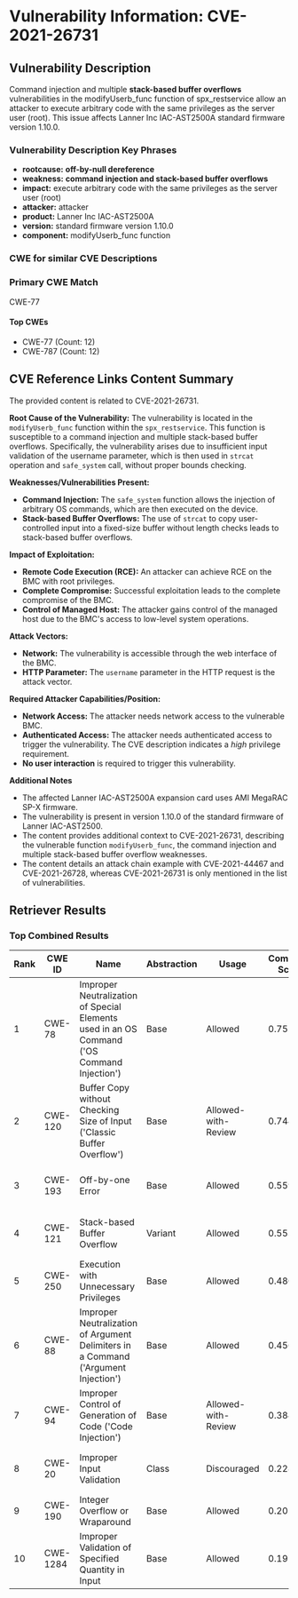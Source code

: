 # Vulnerability Information: CVE-2021-26731

## Vulnerability Description
Command injection and multiple **stack-based buffer overflows** vulnerabilities in the modifyUserb_func function of spx_restservice allow an attacker to execute arbitrary code with the same privileges as the server user (root). This issue affects Lanner Inc IAC-AST2500A standard firmware version 1.10.0.

### Vulnerability Description Key Phrases
- **rootcause:** **off-by-null dereference**
- **weakness:** **command injection and stack-based buffer overflows**
- **impact:** execute arbitrary code with the same privileges as the server user (root)
- **attacker:** attacker
- **product:** Lanner Inc IAC-AST2500A
- **version:** standard firmware version 1.10.0
- **component:** modifyUserb_func function

### CWE for similar CVE Descriptions
### Primary CWE Match
CWE-77

#### Top CWEs
- CWE-77 (Count: 12)
- CWE-787 (Count: 12)

## CVE Reference Links Content Summary
The provided content is related to CVE-2021-26731.

**Root Cause of the Vulnerability:**
The vulnerability is located in the `modifyUserb_func` function within the `spx_restservice`. This function is susceptible to a command injection and multiple stack-based buffer overflows. Specifically, the vulnerability arises due to insufficient input validation of the username parameter, which is then used in `strcat` operation and `safe_system` call, without proper bounds checking.

**Weaknesses/Vulnerabilities Present:**
*   **Command Injection:** The `safe_system` function allows the injection of arbitrary OS commands, which are then executed on the device.
*   **Stack-based Buffer Overflows:** The use of `strcat` to copy user-controlled input into a fixed-size buffer without length checks leads to stack-based buffer overflows.

**Impact of Exploitation:**
*   **Remote Code Execution (RCE):** An attacker can achieve RCE on the BMC with root privileges.
*   **Complete Compromise:** Successful exploitation leads to the complete compromise of the BMC.
*   **Control of Managed Host:** The attacker gains control of the managed host due to the BMC's access to low-level system operations.

**Attack Vectors:**
*   **Network:** The vulnerability is accessible through the web interface of the BMC.
*   **HTTP Parameter:** The `username` parameter in the HTTP request is the attack vector.

**Required Attacker Capabilities/Position:**
*   **Network Access:** The attacker needs network access to the vulnerable BMC.
*   **Authenticated Access:** The attacker needs authenticated access to trigger the vulnerability. The CVE description indicates a *high* privilege requirement.
*   **No user interaction** is required to trigger this vulnerability.

**Additional Notes**
*   The affected Lanner IAC-AST2500A expansion card uses AMI MegaRAC SP-X firmware.
*   The vulnerability is present in version 1.10.0 of the standard firmware of Lanner IAC-AST2500.
*   The content provides additional context to CVE-2021-26731, describing the vulnerable function `modifyUserb_func`, the command injection and multiple stack-based buffer overflow weaknesses.
*   The content details an attack chain example with CVE-2021-44467 and CVE-2021-26728, whereas CVE-2021-26731 is only mentioned in the list of vulnerabilities.

## Retriever Results

### Top Combined Results

| Rank | CWE ID | Name | Abstraction | Usage | Combined Score | Retrievers | Individual Scores |
|------|--------|------|-------------|-------|---------------|------------|-------------------|
| 1 | CWE-78 | Improper Neutralization of Special Elements used in an OS Command ('OS Command Injection') | Base | Allowed | 0.7528 | dense, sparse, graph | dense: 0.649, sparse: 0.359, graph: 0.622 |
| 2 | CWE-120 | Buffer Copy without Checking Size of Input ('Classic Buffer Overflow') | Base | Allowed-with-Review | 0.7447 | dense, sparse, graph | dense: 0.584, sparse: 0.357, graph: 0.792 |
| 3 | CWE-193 | Off-by-one Error | Base | Allowed | 0.5592 | sparse, graph | sparse: 0.353, graph: 1.000 |
| 4 | CWE-121 | Stack-based Buffer Overflow | Variant | Allowed | 0.5536 | dense, sparse | dense: 0.671, sparse: 0.461 |
| 5 | CWE-250 | Execution with Unnecessary Privileges | Base | Allowed | 0.4809 | dense, sparse | dense: 0.604, sparse: 0.312 |
| 6 | CWE-88 | Improper Neutralization of Argument Delimiters in a Command ('Argument Injection') | Base | Allowed | 0.4565 | sparse, graph | sparse: 0.312, graph: 0.777 |
| 7 | CWE-94 | Improper Control of Generation of Code ('Code Injection') | Base | Allowed-with-Review | 0.3842 | dense, sparse | dense: 0.597, sparse: 0.181 |
| 8 | CWE-20 | Improper Input Validation | Class | Discouraged | 0.2285 | dense, sparse | dense: 0.609, sparse: 0.360 |
| 9 | CWE-190 | Integer Overflow or Wraparound | Base | Allowed | 0.2010 | sparse | sparse: 0.351 |
| 10 | CWE-1284 | Improper Validation of Specified Quantity in Input | Base | Allowed | 0.1970 | sparse | sparse: 0.344 |

